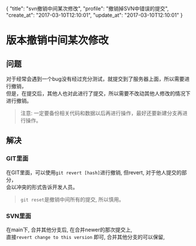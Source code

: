 {
  "title": "svn撤销中间某次修改",
  "profile": "撤销掉SVN中错误的提交",
  "create_at": "2017-03-10T12:10:01",
  "update_at": "2017-03-10T12:10:01"
}
# 版本撤销中间某次修改

## 问题
对于经常会遇到一个bug没有经过充分测试，就提交到了服务器上面，所以需要进行撤销，  
但是，在提交后，其他人也对此进行了提交，所以需要不改动其他人修改的情况下进行撤销。  


> 注意: 一定要备份相关代码和数据以后再进行操作，最好还要新建分支再进行操作。  

## 解决

### GIT里面
在GIT里面，可以使用`git revert [hash]`进行撤销, 但revert, 对于他人提交的部分，  
会以冲突的形式告诉开发人员。  

> `git reset`是撤销中间所有的提交, 所以慎用。  

### SVN里面
在main下, 合并其他分支后, 在合并newer的那次提交上,  
直接`revert change to this version` 即可, 合并其他分支的可以保留,  
